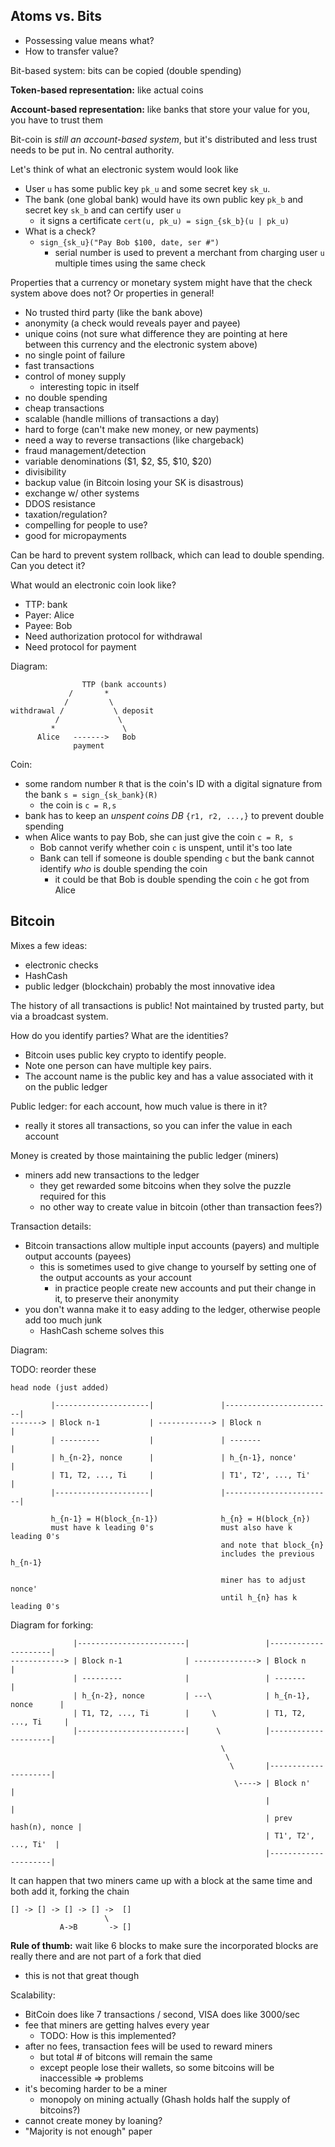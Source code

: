 Atoms vs. Bits
--------------

 - Possessing value means what?
 - How to transfer value?

Bit-based system: bits can be copied (double spending)

**Token-based representation:** like actual coins

**Account-based representation:** like banks that store your value for you, you have to trust them

Bit-coin is _still an account-based system_, but it's distributed and less trust
needs to be put in. No central authority.

Let's think of what an electronic system would look like

 - User `u` has some public key `pk_u` and some secret key `sk_u`.
 - The bank (one global bank) would have its own public key `pk_b` and secret
   key `sk_b` and can certify user `u`
    + it signs a certificate `cert(u, pk_u) = sign_{sk_b}(u | pk_u)`
 - What is a check?
    + `sign_{sk_u}("Pay Bob $100, date, ser #")`
       - serial number is used to prevent a merchant from charging user `u`
         multiple times using the same check

Properties that a currency or monetary system might have that the check system
above does not? Or properties in general!

 - No trusted third party (like the bank above)
 - anonymity (a check would reveals payer and payee)
 - unique coins (not sure what difference they are pointing at here between this
   currency and the electronic system above)
 - no single point of failure
 - fast transactions
 - control of money supply
   + interesting topic in itself
 - no double spending
 - cheap transactions
 - scalable (handle millions of transactions a day)
 - hard to forge (can't make new money, or new payments)
 - need a way to reverse transactions (like chargeback)
 - fraud management/detection
 - variable denominations ($1, $2, $5, $10, $20)
 - divisibility
 - backup value (in Bitcoin losing your SK is disastrous) 
 - exchange w/ other systems
 - DDOS resistance
 - taxation/regulation?
 - compelling for people to use?
 - good for micropayments

Can be hard to prevent system rollback, which can lead to double spending. Can
you detect it?

What would an electronic coin look like?

 - TTP: bank
 - Payer: Alice
 - Payee: Bob
 - Need authorization protocol for withdrawal
 - Need protocol for payment

Diagram:
        
                    TTP (bank accounts)
                 /       *
                /         \
    withdrawal /           \ deposit
              /             \
             *               \
          Alice   ------->   Bob
                  payment

Coin:
 
 - some random number `R` that is the coin's ID with a digital signature from
   the bank `s = sign_{sk_bank}(R)`
   + the coin is `c = R,s` 
 - bank has to keep an _unspent coins DB_ `{r1, r2, ...,}` to prevent double spending
 - when Alice wants to pay Bob, she can just give the coin `c = R, s`
   + Bob cannot verify whether coin `c` is unspent, until it's too late
   + Bank can tell if someone is double spending `c` but the bank cannot
     identify *who* is double spending the coin
     - it could be that Bob is double spending the coin `c` he got from Alice

Bitcoin
-------

Mixes a few ideas: 

 - electronic checks
 - HashCash
 - public ledger (blockchain) probably the most innovative idea

The history of all transactions is public! Not maintained by trusted party, but
via a broadcast system.

How do you identify parties? What are the identities?

 - Bitcoin uses public key crypto to identify people. 
 - Note one person can have multiple key pairs.
 - The account name is the public key and has a value associated with it on the public ledger

Public ledger: for each account, how much value is there in it?
 
 - really it stores all transactions, so you can infer the value in each account

Money is created by those maintaining the public ledger (miners)
 
 - miners add new transactions to the ledger
   + they get rewarded some bitcoins when they solve the puzzle required for this
   + no other way to create value in bitcoin (other than transaction fees?)

Transaction details:

 - Bitcoin transactions allow multiple input accounts (payers) and multiple output accounts (payees)
   - this is sometimes used to give change to yourself by setting one of the output accounts as your account
     + in practice people create new accounts and put their change in it, to preserve their anonymity
 - you don't wanna make it to easy adding to the ledger, otherwise people add too much junk
   + HashCash scheme solves this

Diagram:

TODO: reorder these
    
    head node (just added)

             |---------------------|               |------------------------|
    -------> | Block n-1           | ------------> | Block n                |
             | ---------           |               | -------                |
             | h_{n-2}, nonce      |               | h_{n-1}, nonce'        |
             | T1, T2, ..., Ti     |               | T1', T2', ..., Ti'     |
             |---------------------|               |------------------------|

             h_{n-1} = H(block_{n-1})              h_{n} = H(block_{n})
             must have k leading 0's               must also have k leading 0's
                                                   and note that block_{n}
                                                   includes the previous h_{n-1}

                                                   miner has to adjust nonce'
                                                   until h_{n} has k leading 0's


Diagram for forking:

                  |------------------------|                 |---------------------|
    ------------> | Block n-1              | --------------> | Block n             |
                  | ---------              |                 | -------             |
                  | h_{n-2}, nonce         | ---\            | h_{n-1}, nonce      |
                  | T1, T2, ..., Ti        |     \           | T1, T2, ..., Ti     |
                  |------------------------|      \          |---------------------|
                                                   \
                                                    \                                 
                                                     \       |---------------------|
                                                      \----> | Block n'            |
                                                             |                     |
                                                             | prev hash(n), nonce |
                                                             | T1', T2', ..., Ti'  |
                                                             |---------------------|

It can happen that two miners came up with a block at the same time and both add it, forking the chain


    [] -> [] -> [] -> [] ->  [] 
                         \
               A->B       -> []

**Rule of thumb:** wait like 6 blocks to make sure the incorporated blocks are really there and are not part of a fork that died

 - this is not that great though

Scalability:

 - BitCoin does like 7 transactions / second, VISA does like 3000/sec
 - fee that miners are getting halves every year
   + TODO: How is this implemented?
 - after no fees, transaction fees will be used to reward miners
   + but total # of bitcons will remain the same
   + except people lose their wallets, so some bitcoins will be inaccessible => problems
 - it's becoming harder to be a miner
   + monopoly on mining actually (Ghash holds half the supply of bitcoins?)
 - cannot create money by loaning?
 - "Majority is not enough" paper
